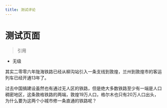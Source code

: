 ```yaml
---
title: 测试评论
---
```


# 测试页面

> 引用

- 无级

其实二零零六年陇海铁路已经从柳沟站引入一条支线到敦煌，兰州到敦煌市的客运列车已经开通13年了。

<BiliComment name="贰鼠" content="过去中国搞建设虽然也有通过无人区的铁路，但是绝大多数铁路至少有一端是人口稠密地区，这条敦格铁路的两端，敦煌19万人口，格尔木也只有20万人口出头，<br>为什么要为这两个小城市修一条直通的铁路呢？" time="2022-09-29 15:58" like="2211"/>

<BiliComment name="永雏穗" content="其实二零零六年陇海铁路已经从柳沟站引入一条支线到敦煌，兰州到敦煌市的客运列车已经开通13年了。" time="2022-09-30" like="1298"/>

过去中国搞建设虽然也有通过无人区的铁路，但是绝大多数铁路至少有一端是人口稠密地区，这条敦格铁路的两端，敦煌19万人口，格尔木也只有20万人口出头，为什么要为这两个小城市修一条直通的铁路呢？

<!-- <div id="vcomments"></div>
<div v-is="'script'">
new Valine({
    el: '#vcomments',
    appId: 'lpIhd6ixKkz0aNeNxoiMayIr-gzGzoHsz',
    appKey: '3pI5Pe8OVJQ4MeKlZ5d8QMpU'
})
</div> -->
